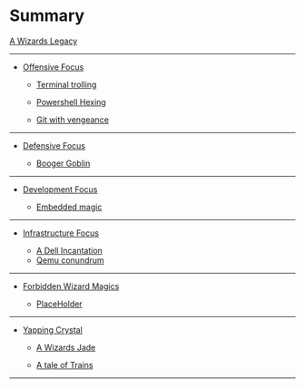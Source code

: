 # Summary

[A Wizards Legacy](Wizardintro.md)

---

- [Offensive Focus]()

  - [Terminal trolling](Tome1.md)

  - [Powershell Hexing](Tome22.md)

  - [Git with vengeance](Tome2.md)


---

- [Defensive Focus]()

  - [Booger Goblin](TomeBooger.md)

---

- [Development Focus]()

  - [Embedded magic](Tome3.md)


---

- [Infrastructure Focus]()

  - [A Dell Incantation](Tome5.md)
  - [Qemu conundrum](Tomeqemu.md)
---

- [Forbidden Wizard Magics]()

  - [PlaceHolder]()

---

- [Yapping Crystal]()

  - [A Wizards Jade](Tome4.md)

  - [A tale of Trains](./ics/ics1.md)


---


